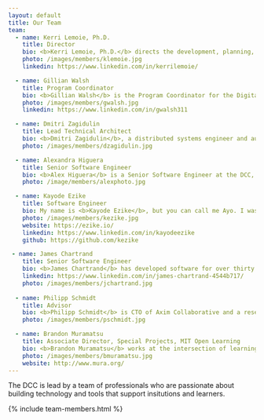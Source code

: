 ```yaml
---
layout: default
title: Our Team
team: 
  - name: Kerri Lemoie, Ph.D.
    title: Director
    bio: <b>Kerri Lemoie, Ph.D.</b> directs the development, planning, and strategy of the DCC. Kerri has been working on the web for 25+ years as a web developer and in multiple leadership capacities and advisory roles. As one of the founding technical contributors to Open Badges, she is a recognized leader in the digital credentials ecosystem. Kerri completed her Ph.D. at Fielding Graduate University in Media Psychology. Her dissertation research focused on technology adoption of self-sovereign digital identity.
    photo: /images/members/klemoie.jpg
    linkedin: https://www.linkedin.com/in/kerrilemoie/

  - name: Gillian Walsh
    title: Program Coordinator
    bio: <b>Gillian Walsh</b> is the Program Coordinator for the Digital Credentials Consortium (DCC). Her work focuses on the design, implementation and evaluation of academic programming and technologies that promote equitable pathways for meaningful careers for learners across the world, particularly those from vulnerable communities. Gillian holds a BA in History from Kent State University and a Masters in International Higher Education and Intercultural Relations from Lesley University.
    photo: /images/members/gwalsh.jpg
    linkedin: https://www.linkedin.com/in/gwalsh311

  - name: Dmitri Zagidulin
    title: Lead Technical Architect
    bio: <b>Dmitri Zagidulin</b>, a distributed systems engineer and authentication and credentials expert, is the Technical Architect for the DCC. He also participates in hands-on development of core decentralization libraries, helps organize conferences, and contributes to open standards.
    photo: /images/members/dzagidulin.jpg

  - name: Alexandra Higuera
    title: Senior Software Engineer
    bio: <b>Alex Higuera</b> is a Senior Software Engineer at the DCC, working on verifiable credentials for use in higher learning. Previously, she worked as a Senior Software Engineer at Cengage, building platforms for higher learning and continuing education. Active at the intersection of technology, education, and community, Alex serves on the board of two international non-profits in her free time: <a href="https://neurotechx.org/">NeuroTechX</a> and <a href="https://worldcomputerexchange.org/">World Computer Exchange</a>.
    photo: /image/members/alexphoto.jpg

  - name: Kayode Ezike
    title: Software Engineer
    bio: My name is <b>Kayode Ezike</b>, but you can call me Ayo. I was born to two Nigerian Igbo immigrants in New York, where I have lived for most of my life, outside of school. When it was time for college, I shifted my focus to Electrical Engineering and Computer Science before specializing as a graduate student in system design and application development in Self-Sovereign Identity (SSI). Much of my work these days focuses on technologies that enable users to leverage their personal data for access to new opportunities. Outside of the DCC, this work happens primarily at Gobekli and other partner organizations that I am privileged to support. When I am not working, I enjoy singing, writing, lifting, and playing basketball.
    photo: /images/members/kezike.jpg
    website: https://ezike.io/
    linkedin: https://www.linkedin.com/in/kayodeezike
    github: https://github.com/kezike

 - name: James Chartrand
    title: Senior Software Engineer
    bio: <b>James Chartrand</b> has developed software for over thirty years, mostly in higher-ed, primarily designing and developing systems for collection, edit, analysis and publication of research data, with a focus on digital credentialing over the last five years.
    linkedin: https://www.linkedin.com/in/james-chartrand-4544b717/
    photo: /images/members/jchartrand.jpg
   
  - name: Philipp Schmidt
    title: Advisor
    bio: <b>Philipp Schmidt</b> is CTO of Axim Collaborative and a research scientist and advisor for digital credentials at MIT. Prior to joining Axim, he was the Director of Digital Learning at the <a href="https://media.mit.edu/">MIT Media Lab</a>. He co-authored the <a href="http://www.capetowndeclaration.org/">Cape Town Open Education Declaration</a> and has developed a number of open standards for digital academic credentials including <a href="https://wiki.mozilla.org/images/5/59/OpenBadges-Working-Paper_012312.pdf">Mozilla Open Badges</a>. Philipp holds a CS degree from FH Furtwangen in Germany and an MBA from MIT.
    photo: /images/members/pschmidt.jpg

  - name: Brandon Muramatsu
    title: Associate Director, Special Projects, MIT Open Learning
    bio: <b>Brandon Muramatsu</b> works at the intersection of learning, technology, innovation and scale, with a special focus on open education. Brandon leads the design and implementation of local, national and international strategic education initiatives at <a href="http://web.mit.edu/">MIT</a> for <a href="https://openlearning.mit.edu/">MIT Open Learning</a>. Current work includes the development of an infrastructure for digital academic credentials and the establishment of a STEAM high school utilizing open educational resources and project based learning. He earned his B.S. (1993) and M.S. (1995) in <a href="https://www.me.berkeley.edu/">Mechanical Engineering</a> from the <a href="https://www.berkeley.edu/">University of California, Berkeley</a>.
    photo: /images/members/bmuramatsu.jpg
    website: http://www.mura.org/
---
```


The DCC is lead by a team of professionals who are passionate about building technology and tools that support insitutions and learners.



{% include team-members.html %}